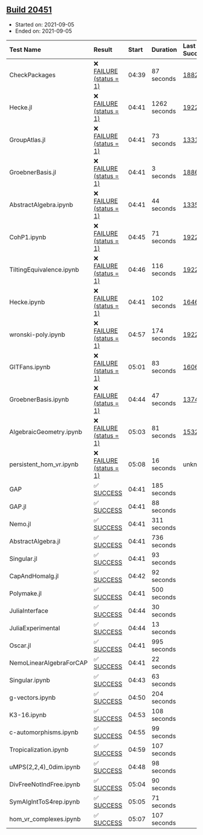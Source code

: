 ## [Build 20451](https://oscarci.mathematik.uni-kl.de/job/oscar/20451/)

* Started on: 2021-09-05
* Ended on: 2021-09-05

| Test Name    | Result | Start | Duration | Last Success | First Failure |
|:-------------|:-------|:------|:---------|:-------------|:--------------|
| CheckPackages | ❌ [FAILURE (status = 1)](https://oscarci.mathematik.uni-kl.de/job/oscar/20451/artifact/logs/build-20451/CheckPackages.log) | 04:39 | 87 seconds | [18822](https://oscarci.mathematik.uni-kl.de/job/oscar/18822/) | [18823](https://oscarci.mathematik.uni-kl.de/job/oscar/18823/) |
| Hecke.jl | ❌ [FAILURE (status = 1)](https://oscarci.mathematik.uni-kl.de/job/oscar/20451/artifact/logs/build-20451/Hecke.jl.log) | 04:41 | 1262 seconds | [19222](https://oscarci.mathematik.uni-kl.de/job/oscar/19222/) | [20152](https://oscarci.mathematik.uni-kl.de/job/oscar/20152/) |
| GroupAtlas.jl | ❌ [FAILURE (status = 1)](https://oscarci.mathematik.uni-kl.de/job/oscar/20451/artifact/logs/build-20451/GroupAtlas.jl.log) | 04:41 | 73 seconds | [13311](https://oscarci.mathematik.uni-kl.de/job/oscar/13311/) | [13312](https://oscarci.mathematik.uni-kl.de/job/oscar/13312/) |
| GroebnerBasis.jl | ❌ [FAILURE (status = 1)](https://oscarci.mathematik.uni-kl.de/job/oscar/20451/artifact/logs/build-20451/GroebnerBasis.jl.log) | 04:41 | 3 seconds | [18864](https://oscarci.mathematik.uni-kl.de/job/oscar/18864/) | [18865](https://oscarci.mathematik.uni-kl.de/job/oscar/18865/) |
| AbstractAlgebra.ipynb | ❌ [FAILURE (status = 1)](https://oscarci.mathematik.uni-kl.de/job/oscar/20451/artifact/logs/build-20451/AbstractAlgebra.ipynb.log) | 04:41 | 44 seconds | [13355](https://oscarci.mathematik.uni-kl.de/job/oscar/13355/) | [13356](https://oscarci.mathematik.uni-kl.de/job/oscar/13356/) |
| CohP1.ipynb | ❌ [FAILURE (status = 1)](https://oscarci.mathematik.uni-kl.de/job/oscar/20451/artifact/logs/build-20451/CohP1.ipynb.log) | 04:45 | 71 seconds | [19222](https://oscarci.mathematik.uni-kl.de/job/oscar/19222/) | [20152](https://oscarci.mathematik.uni-kl.de/job/oscar/20152/) |
| TiltingEquivalence.ipynb | ❌ [FAILURE (status = 1)](https://oscarci.mathematik.uni-kl.de/job/oscar/20451/artifact/logs/build-20451/TiltingEquivalence.ipynb.log) | 04:46 | 116 seconds | [19222](https://oscarci.mathematik.uni-kl.de/job/oscar/19222/) | [20152](https://oscarci.mathematik.uni-kl.de/job/oscar/20152/) |
| Hecke.ipynb | ❌ [FAILURE (status = 1)](https://oscarci.mathematik.uni-kl.de/job/oscar/20451/artifact/logs/build-20451/Hecke.ipynb.log) | 04:41 | 102 seconds | [16463](https://oscarci.mathematik.uni-kl.de/job/oscar/16463/) | [16464](https://oscarci.mathematik.uni-kl.de/job/oscar/16464/) |
| wronski-poly.ipynb | ❌ [FAILURE (status = 1)](https://oscarci.mathematik.uni-kl.de/job/oscar/20451/artifact/logs/build-20451/wronski-poly.ipynb.log) | 04:57 | 174 seconds | [19222](https://oscarci.mathematik.uni-kl.de/job/oscar/19222/) | [20152](https://oscarci.mathematik.uni-kl.de/job/oscar/20152/) |
| GITFans.ipynb | ❌ [FAILURE (status = 1)](https://oscarci.mathematik.uni-kl.de/job/oscar/20451/artifact/logs/build-20451/GITFans.ipynb.log) | 05:01 | 83 seconds | [16068](https://oscarci.mathematik.uni-kl.de/job/oscar/16068/) | [16069](https://oscarci.mathematik.uni-kl.de/job/oscar/16069/) |
| GroebnerBasis.ipynb | ❌ [FAILURE (status = 1)](https://oscarci.mathematik.uni-kl.de/job/oscar/20451/artifact/logs/build-20451/GroebnerBasis.ipynb.log) | 04:44 | 47 seconds | [13748](https://oscarci.mathematik.uni-kl.de/job/oscar/13748/) | [13749](https://oscarci.mathematik.uni-kl.de/job/oscar/13749/) |
| AlgebraicGeometry.ipynb | ❌ [FAILURE (status = 1)](https://oscarci.mathematik.uni-kl.de/job/oscar/20451/artifact/logs/build-20451/AlgebraicGeometry.ipynb.log) | 05:03 | 81 seconds | [15322](https://oscarci.mathematik.uni-kl.de/job/oscar/15322/) | [15323](https://oscarci.mathematik.uni-kl.de/job/oscar/15323/) |
| persistent_hom_vr.ipynb | ❌ [FAILURE (status = 1)](https://oscarci.mathematik.uni-kl.de/job/oscar/20451/artifact/logs/build-20451/persistent_hom_vr.ipynb.log) | 05:08 | 16 seconds | unknown | unknown |
| GAP | ✅ [SUCCESS](https://oscarci.mathematik.uni-kl.de/job/oscar/20451/artifact/logs/build-20451/GAP.log) | 04:41 | 185 seconds |  |  |
| GAP.jl | ✅ [SUCCESS](https://oscarci.mathematik.uni-kl.de/job/oscar/20451/artifact/logs/build-20451/GAP.jl.log) | 04:41 | 88 seconds |  |  |
| Nemo.jl | ✅ [SUCCESS](https://oscarci.mathematik.uni-kl.de/job/oscar/20451/artifact/logs/build-20451/Nemo.jl.log) | 04:41 | 311 seconds |  |  |
| AbstractAlgebra.jl | ✅ [SUCCESS](https://oscarci.mathematik.uni-kl.de/job/oscar/20451/artifact/logs/build-20451/AbstractAlgebra.jl.log) | 04:41 | 736 seconds |  |  |
| Singular.jl | ✅ [SUCCESS](https://oscarci.mathematik.uni-kl.de/job/oscar/20451/artifact/logs/build-20451/Singular.jl.log) | 04:41 | 93 seconds |  |  |
| CapAndHomalg.jl | ✅ [SUCCESS](https://oscarci.mathematik.uni-kl.de/job/oscar/20451/artifact/logs/build-20451/CapAndHomalg.jl.log) | 04:42 | 92 seconds |  |  |
| Polymake.jl | ✅ [SUCCESS](https://oscarci.mathematik.uni-kl.de/job/oscar/20451/artifact/logs/build-20451/Polymake.jl.log) | 04:41 | 500 seconds |  |  |
| JuliaInterface | ✅ [SUCCESS](https://oscarci.mathematik.uni-kl.de/job/oscar/20451/artifact/logs/build-20451/JuliaInterface.log) | 04:44 | 30 seconds |  |  |
| JuliaExperimental | ✅ [SUCCESS](https://oscarci.mathematik.uni-kl.de/job/oscar/20451/artifact/logs/build-20451/JuliaExperimental.log) | 04:44 | 13 seconds |  |  |
| Oscar.jl | ✅ [SUCCESS](https://oscarci.mathematik.uni-kl.de/job/oscar/20451/artifact/logs/build-20451/Oscar.jl.log) | 04:41 | 995 seconds |  |  |
| NemoLinearAlgebraForCAP | ✅ [SUCCESS](https://oscarci.mathematik.uni-kl.de/job/oscar/20451/artifact/logs/build-20451/NemoLinearAlgebraForCAP.log) | 04:41 | 22 seconds |  |  |
| Singular.ipynb | ✅ [SUCCESS](https://oscarci.mathematik.uni-kl.de/job/oscar/20451/artifact/logs/build-20451/Singular.ipynb.log) | 04:43 | 63 seconds |  |  |
| g-vectors.ipynb | ✅ [SUCCESS](https://oscarci.mathematik.uni-kl.de/job/oscar/20451/artifact/logs/build-20451/g-vectors.ipynb.log) | 04:50 | 204 seconds |  |  |
| K3-16.ipynb | ✅ [SUCCESS](https://oscarci.mathematik.uni-kl.de/job/oscar/20451/artifact/logs/build-20451/K3-16.ipynb.log) | 04:53 | 108 seconds |  |  |
| c-automorphisms.ipynb | ✅ [SUCCESS](https://oscarci.mathematik.uni-kl.de/job/oscar/20451/artifact/logs/build-20451/c-automorphisms.ipynb.log) | 04:55 | 99 seconds |  |  |
| Tropicalization.ipynb | ✅ [SUCCESS](https://oscarci.mathematik.uni-kl.de/job/oscar/20451/artifact/logs/build-20451/Tropicalization.ipynb.log) | 04:59 | 107 seconds |  |  |
| uMPS(2,2,4)_0dim.ipynb | ✅ [SUCCESS](https://oscarci.mathematik.uni-kl.de/job/oscar/20451/artifact/logs/build-20451/uMPS-2-2-4-_0dim.ipynb.log) | 04:48 | 98 seconds |  |  |
| DivFreeNotIndFree.ipynb | ✅ [SUCCESS](https://oscarci.mathematik.uni-kl.de/job/oscar/20451/artifact/logs/build-20451/DivFreeNotIndFree.ipynb.log) | 05:04 | 90 seconds |  |  |
| SymAlgIntToS4rep.ipynb | ✅ [SUCCESS](https://oscarci.mathematik.uni-kl.de/job/oscar/20451/artifact/logs/build-20451/SymAlgIntToS4rep.ipynb.log) | 05:05 | 71 seconds |  |  |
| hom_vr_complexes.ipynb | ✅ [SUCCESS](https://oscarci.mathematik.uni-kl.de/job/oscar/20451/artifact/logs/build-20451/hom_vr_complexes.ipynb.log) | 05:07 | 107 seconds |  |  |

